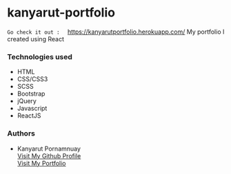 # kanyarut-portfolio

`Go check it out :  ` https://kanyarutportfolio.herokuapp.com/
My portfolio I created using React

### Technologies used
- HTML
- CSS/CSS3
- SCSS
- Bootstrap
- jQuery
- Javascript
- ReactJS

### Authors
  - Kanyarut Pornamnuay
  <br><a target="_blank" rel="nofollow" href="https://github.com/benbaba2525">Visit My Github Profile</a>
  <br><a target="_blank" rel="nofollow" href="https://www.kanyarut.me/">Visit My Portfolio</a>


